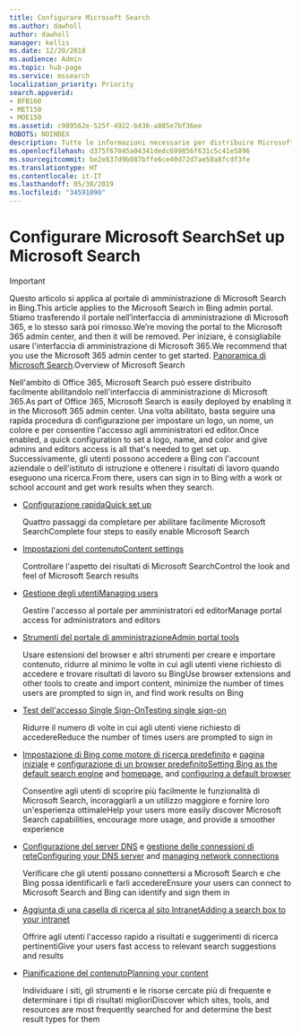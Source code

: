 ```yaml
---
title: Configurare Microsoft Search
ms.author: dawholl
author: dawholl
manager: kellis
ms.date: 12/20/2018
ms.audience: Admin
ms.topic: hub-page
ms.service: mssearch
localization_priority: Priority
search.appverid:
- BFB160
- MET150
- MOE150
ms.assetid: c989562e-525f-4922-b436-a885e7bf36ee
ROBOTS: NOINDEX
description: Tutte le informazioni necessarie per distribuire Microsoft Search nell'organizzazione
ms.openlocfilehash: d375f67045a04341dedc699856f631c5c41e5896
ms.sourcegitcommit: be2e837d9b087bffe6ce40d72d7ae58a8fcdf3fe
ms.translationtype: HT
ms.contentlocale: it-IT
ms.lasthandoff: 05/30/2019
ms.locfileid: "34591090"
---
```

# <a name="set-up-microsoft-search"></a><span data-ttu-id="6ff80-103">Configurare Microsoft Search</span><span class="sxs-lookup"><span data-stu-id="6ff80-103">Set up Microsoft Search</span></span>

> [!IMPORTANT]
> <span data-ttu-id="6ff80-104">Questo articolo si applica al portale di amministrazione di Microsoft Search in Bing.</span><span class="sxs-lookup"><span data-stu-id="6ff80-104">This article applies to the Microsoft Search in Bing admin portal.</span></span> <span data-ttu-id="6ff80-105">Stiamo trasferendo il portale nell’interfaccia di amministrazione di Microsoft 365, e lo stesso sarà poi rimosso.</span><span class="sxs-lookup"><span data-stu-id="6ff80-105">We’re moving the portal to the Microsoft 365 admin center, and then it will be removed.</span></span> <span data-ttu-id="6ff80-106">Per iniziare, è consigliabile usare l'interfaccia di amministrazione di Microsoft 365.</span><span class="sxs-lookup"><span data-stu-id="6ff80-106">We recommend that you use the Microsoft 365 admin center to get started.</span></span> <span data-ttu-id="6ff80-107">[Panoramica di Microsoft Search](overview-microsoft-search.md).</span><span class="sxs-lookup"><span data-stu-id="6ff80-107">Overview of Microsoft Search</span></span>
    
<span data-ttu-id="6ff80-108">Nell'ambito di Office 365, Microsoft Search può essere distribuito facilmente abilitandolo nell'interfaccia di amministrazione di Microsoft 365.</span><span class="sxs-lookup"><span data-stu-id="6ff80-108">As part of Office 365, Microsoft Search is easily deployed by enabling it in the Microsoft 365 admin center.</span></span> <span data-ttu-id="6ff80-109">Una volta abilitato, basta seguire una rapida procedura di configurazione per impostare un logo, un nome, un colore e per consentire l'accesso agli amministratori ed editor.</span><span class="sxs-lookup"><span data-stu-id="6ff80-109">Once enabled, a quick configuration to set a logo, name, and color and give admins and editors access is all that's needed to get set up.</span></span> <span data-ttu-id="6ff80-110">Successivamente, gli utenti possono accedere a Bing con l'account aziendale o dell'istituto di istruzione e ottenere i risultati di lavoro quando eseguono una ricerca.</span><span class="sxs-lookup"><span data-stu-id="6ff80-110">From there, users can sign in to Bing with a work or school account and get work results when they search.</span></span>

- [<span data-ttu-id="6ff80-111">Configurazione rapida</span><span class="sxs-lookup"><span data-stu-id="6ff80-111">Quick set up</span></span>](quick-set-up.md)
    
    <span data-ttu-id="6ff80-112">Quattro passaggi da completare per abilitare facilmente Microsoft Search</span><span class="sxs-lookup"><span data-stu-id="6ff80-112">Complete four steps to easily enable Microsoft Search</span></span>

- [<span data-ttu-id="6ff80-113">Impostazioni del contenuto</span><span class="sxs-lookup"><span data-stu-id="6ff80-113">Content settings</span></span>](content-settings.md)
    
    <span data-ttu-id="6ff80-114">Controllare l'aspetto dei risultati di Microsoft Search</span><span class="sxs-lookup"><span data-stu-id="6ff80-114">Control the look and feel of Microsoft Search results</span></span>
    
- [<span data-ttu-id="6ff80-115">Gestione degli utenti</span><span class="sxs-lookup"><span data-stu-id="6ff80-115">Managing users</span></span>](add-users.md)
    
    <span data-ttu-id="6ff80-116">Gestire l'accesso al portale per amministratori ed editor</span><span class="sxs-lookup"><span data-stu-id="6ff80-116">Manage portal access for administrators and editors</span></span>
    
- [<span data-ttu-id="6ff80-117">Strumenti del portale di amministrazione</span><span class="sxs-lookup"><span data-stu-id="6ff80-117">Admin portal tools</span></span>](admin-portal-tools.md)
    
    <span data-ttu-id="6ff80-118">Usare estensioni del browser e altri strumenti per creare e importare contenuto, ridurre al minimo le volte in cui agli utenti viene richiesto di accedere e trovare risultati di lavoro su Bing</span><span class="sxs-lookup"><span data-stu-id="6ff80-118">Use browser extensions and other tools to create and import content, minimize the number of times users are prompted to sign in, and find work results on Bing</span></span>
    
- [<span data-ttu-id="6ff80-119">Test dell'accesso Single Sign-On</span><span class="sxs-lookup"><span data-stu-id="6ff80-119">Testing single sign-on</span></span>](test-single-sign-on.md)
    
    <span data-ttu-id="6ff80-120">Ridurre il numero di volte in cui agli utenti viene richiesto di accedere</span><span class="sxs-lookup"><span data-stu-id="6ff80-120">Reduce the number of times users are prompted to sign in</span></span>
    
- <span data-ttu-id="6ff80-121">[Impostazione di Bing come motore di ricerca predefinito](set-default-search-engine.md) e [pagina iniziale](set-default-homepage.md) e [configurazione di un browser predefinito](set-default-browser.md)</span><span class="sxs-lookup"><span data-stu-id="6ff80-121">[Setting Bing as the default search engine](set-default-search-engine.md) and [homepage](set-default-homepage.md), and [configuring a default browser](set-default-browser.md)</span></span>
    
    <span data-ttu-id="6ff80-122">Consentire agli utenti di scoprire più facilmente le funzionalità di Microsoft Search, incoraggiarli a un utilizzo maggiore e fornire loro un'esperienza ottimale</span><span class="sxs-lookup"><span data-stu-id="6ff80-122">Help your users more easily discover Microsoft Search capabilities, encourage more usage, and provide a smoother experience</span></span>
    
- <span data-ttu-id="6ff80-123">[Configurazione del server DNS](advanced-dns-configuration.md) e [gestione delle connessioni di rete](manage-network-connections.md)</span><span class="sxs-lookup"><span data-stu-id="6ff80-123">[Configuring your DNS server](advanced-dns-configuration.md) and [managing network connections](manage-network-connections.md)</span></span>
    
    <span data-ttu-id="6ff80-124">Verificare che gli utenti possano connettersi a Microsoft Search e che Bing possa identificarli e farli accedere</span><span class="sxs-lookup"><span data-stu-id="6ff80-124">Ensure your users can connect to Microsoft Search and Bing can identify and sign them in</span></span>

- [<span data-ttu-id="6ff80-125">Aggiunta di una casella di ricerca al sito Intranet</span><span class="sxs-lookup"><span data-stu-id="6ff80-125">Adding a search box to your intranet</span></span>](add-a-search-box-to-your-intranet-site.md)

    <span data-ttu-id="6ff80-126">Offrire agli utenti l'accesso rapido a risultati e suggerimenti di ricerca pertinenti</span><span class="sxs-lookup"><span data-stu-id="6ff80-126">Give your users fast access to relevant search suggestions and results</span></span>

- [<span data-ttu-id="6ff80-127">Pianificazione del contenuto</span><span class="sxs-lookup"><span data-stu-id="6ff80-127">Planning your content</span></span>](plan-your-content.md)
    
    <span data-ttu-id="6ff80-128">Individuare i siti, gli strumenti e le risorse cercate più di frequente e determinare i tipi di risultati migliori</span><span class="sxs-lookup"><span data-stu-id="6ff80-128">Discover which sites, tools, and resources are most frequently searched for and determine the best result types for them</span></span>

  


